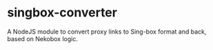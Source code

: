 # singbox-converter
A NodeJS module to convert proxy links to Sing-box format and back, based on Nekobox logic.
